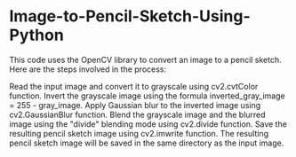 # Image-to-Pencil-Sketch-Using-Python
This code uses the OpenCV library to convert an image to a pencil sketch. Here are the steps involved in the process:

Read the input image and convert it to grayscale using cv2.cvtColor function.
Invert the grayscale image using the formula inverted_gray_image = 255 - gray_image.
Apply Gaussian blur to the inverted image using cv2.GaussianBlur function.
Blend the grayscale image and the blurred image using the "divide" blending mode using cv2.divide function.
Save the resulting pencil sketch image using cv2.imwrite function.
The resulting pencil sketch image will be saved in the same directory as the input image.
